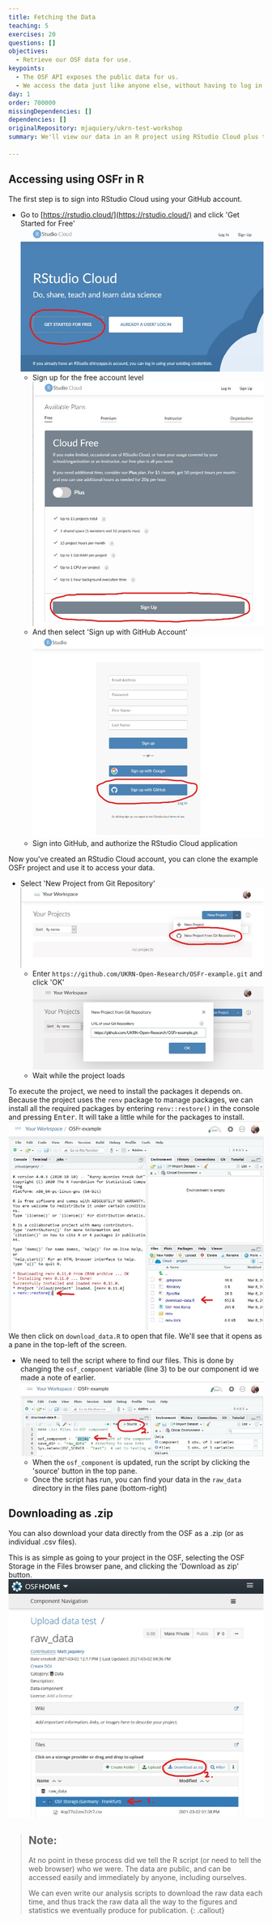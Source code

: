 ```yaml
---
title: Fetching the Data
teaching: 5
exercises: 20
questions: []
objectives:
  - Retrieve our OSF data for use.
keypoints:
  - The OSF API exposes the public data for us.
  - We access the data just like anyone else, without having to log in.
day: 1
order: 700000
missingDependencies: []
dependencies: []
originalRepository: mjaquiery/ukrn-test-workshop
summary: We'll view our data in an R project using RStudio Cloud plus the OSFr package.

---
```


## Accessing using OSFr in R

The first step is to sign into RStudio Cloud using your GitHub account.
* Go to [https://rstudio.cloud/](https://rstudio.cloud/) and click 'Get Started for Free'
![RStudio Cloud login screenshot](../fig/rstudio-get-started.jpg)
    * Sign up for the free account level
    ![RStudio Cloud sign up screenshot](../fig/rstudio-sign-up.jpg)
    * And then select 'Sign up with GitHub Account'
    ![RStudio Cloud sign up with GitHub screenshot](../fig/rstudio-github-sign-up.jpg)
    * Sign into GitHub, and authorize the RStudio Cloud application

Now you've created an RStudio Cloud account, you can clone the example OSFr project and use it to access your data.
* Select 'New Project from Git Repository'
![RStudio Cloud create project from repository screenshot](../fig/rstudio-new-project.jpg)
   * Enter `https://github.com/UKRN-Open-Research/OSFr-example.git` and click 'OK'
   ![RStudio Cloud create project form screenshot](../fig/rstudio-github-url.jpg)
   * Wait while the project loads

To execute the project, we need to install the packages it depends on.
Because the project uses the `renv` package to manage packages, we can install all the required packages by entering `renv::restore()` in the console and pressing <kbd>Enter</kbd>.
It will take a little while for the packages to install.
![RStudio Cloud renv::restore() screenshot](../fig/rstudio-restore-open.jpg)
We then click on `download_data.R` to open that file.
We'll see that it opens as a pane in the top-left of the screen.

* We need to tell the script where to find our files.
This is done by changing the `osf_component` variable (line 3) to be our component id we made a note of earlier.
![RStudio Cloud source screenshot](../fig/rstudio-source.jpg)
    * When the `osf_component` is updated, run the script by clicking the 'source' button in the top pane.
    * Once the script has run, you can find your data in the `raw_data` directory in the files pane (bottom-right)

## Downloading as .zip

You can also download your data directly from the OSF as a .zip (or as individual .csv files).

This is as simple as going to your project in the OSF, selecting the OSF Storage in the Files browser pane, and clicking the 'Download as zip' button.
![OSF download as .zip screenshot](../fig/osf-download.jpg)

> ## Note:
> At no point in these process did we tell the R script (or need to tell the web browser) who we were.
> The data are public, and can be accessed easily and immediately by anyone, including ourselves.
>
> We can even write our analysis scripts to download the raw data each time, and thus track the raw data all the way to the figures and statistics we eventually produce for publication.
{: .callout}

